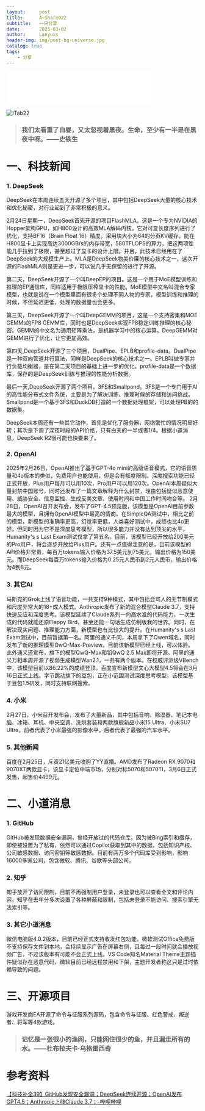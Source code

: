 ```yaml
---
layout:     post
title:      A~Share022
subtitle:   一只分享
date:       2025-03-02
author:     Lanyuxs
header-img: img/post-bg-universe.jpg
catalog: true
tags:
    - 分享
---
```


<iframe frameborder="no" border="0" marginwidth="0" marginheight="0" width=380 height=86 src="//music.163.com/outchain/player?type=2&id=1933181833&auto=0&height=66"></iframe>

![iTab22](https://p.ipic.vip/bv7zve.webp)

> ### 我们太看重了白昼，又太忽视着黑夜。生命，至少有一半是在黑夜中呀。——史铁生

# 一、科技新闻

### 1. DeepSeek

DeepSeek在本周连续五天开源了多个项目，其中包括DeepSeek大量的核心技术和优化秘密，对行业起到了非常积极的意义。

2月24日星期一，DeepSeek首先开源的项目FlashMLA。这是一个专为NVIDIA的Hopper架构GPU，如H800设计的高效MLA解码内核。它对可变长度序列进行了优化，支持BF16（Brain Float 16）精度，采用块大小为64的分页KV缓存，能在H800显卡上实现高达3000GB/s的内存带宽，580TFLOPS的算力，把这两项性能几乎拉到了极限，甚至超过了显卡的设计上限。并且，此技术已经用在了DeepSeek的大规模生产上。MLA是DeepSeek物美价廉的核心技术之一，这次开源的FlashMLA则是更进一步，可以说几乎无保留的进行了开源。

第二天，DeepSeek开源了一个叫DeepEP的项目。这是一个用于MoE模型训练和推理的EP通信库，同样适用于极限压榨显卡的性能。MoE模型中文名叫混合专家模型，也就是说在一个模型里面有很多个处理不同人物的专家，模型训练和推理的时候，不但延迟更低，处理的数据量也会更多。

第三天，DeepSeek开源了一个叫DeepGEMM的项目，这是一个支持密集和MOE GEMMs的FP8 GEMM库，同时也是DeepSeek实现FP8稳定训练推理的核心秘密。GEMM的中文名为通用矩阵乘法，是机器学习中的核心运算。DeepGEMM对GEMM进行了优化，让它更加高效。

第四天,DeepSeek开源了三个项目，DualPipe、EPLB和profile-data。DualPipe是一种双向管道并行算法，同样是DeepSeek的核心技术之一。EPLB叫做专家并行负载均衡器，是在第二天项目的基础上进一步的优化。profile-data是一个数据库，保存的是DeepSeek训练与推理的性能分析数据。

最后一天,DeepSeek开源了两个项目，3FS和Smallpond。3FS是一个专门用于AI的高性能分布式文件系统，主要是为了解决训练、推理时候的存储和访问挑战。Smallpond是一个基于3FS和DuckDB打造的一个数据处理框架，可以处理PB的的数据集。

DeepSeek本周还有一些其它动作，首先是优化了服务器，网络繁忙的情况明显好转；其次是下调了深夜时段的API价格，只有白天的一半或者1/4。根据小道消息，DeepSeek R2很可能也快要来了。

### 2. OpenAI

2025年2月26日，OpenAI推出了基于GPT-4o mini的高级语音模式，它的语音质量和4o版本的类似，免费用户也能使用，但是会有额度限制。深度搜索功能已经正式开放，Plus用户每月可以用10次，Pro用户可以用120次。OpenAI本周疑似大量封禁中国账号，同时还发布了一篇文章解释为什么封禁，理由包括疑似恶意使用、威胁安全、信息监控、生成反美文章、使用时间和中国工作时间吻合等。
2月28日，OpenAI召开发布会，发布了GPT-4.5预览版，该模型是OpenAI目前参数最大的模型，且拥有OpenAI模型中最高的情商。在SimpleQA测试中，相比之前的模型，新模型的准确率更高，幻觉率更低，人类喜好测试中，成绩也比4o更好。但同时因为它不是深度思考模型，所以很多能力并没有达到顶尖的水平，Humanity's s Last Exam测试仅拿了第五名。目前，该模型已经开放给200美元的Pro用户，将会逐步开放给Plus用户。还有一点值得注意的是，目前该模型的API价格非常贵，每百万tokens输入价格为37.5美元到75美元，输出价格为150美元。而DeepSeek每百万tokens输入价格为0.25元人民币到2元人民币，输出价格为4到8元。

### 3. 其它AI

马斯克的Grok上线了语音功能，一共支持9种模式，其中包括会骂人的无节制模式和尺度非常大的18+成人模式。Anthropic发布了新的混合模型Claude 3.7，支持快速反应和深度思考。该模型延续了Claude系列一向高水准的代码能力，一次生成的代码就能还原Flappy Bird，甚至还能一句话生成仿制版我的世界。同时，在解决现实问题、推理能力方面，新模型也有比较大的提升。在Humanity's s Last Exam测试中，目前暂据第一名。阿里的通义千问，本周拿下了Qwen域名，同时发布了新的推理模型QwQ-Max-Preview。目前该新模型已经上线，可以体验。此外通义还宣布，旗下的模型QwQ-Max和铅QwQ 2.5 Max即将开源。阿里的通义万相本周开源了视频生成模型Wan2.1，一共有两个版本。在权威评测级VBench中，该模型目前以86.22%的成绩登顶。百度宣布新模型文心大模型4.5将会在3月16日正式上线。字节跳动旗下的豆包，正在小范围测试深度思考模型，该模型基于豆包1.5研发，同时支持联网搜索。

### 4. 小米

2月27日，小米召开发布会，发布了大量新品，其中包括音响、除湿器、笔记本电脑、冰箱、耳机、中央空调、洗烘套装和两款旗舰新品小米15 Ultra、小米SU7 Ultra，前者代表了小米最强的影像水平，后者代表了最强的汽车水平。

### 5. 其他新闻

百度在2月25日，斥资21亿美元收购了YY直播。AMD发布了Radeon RX 9070和9070XT两款显卡，该显卡定位中端市场，分别对标5070和5070TI，3月6日正式发售，起售价4499元。

# 二、小道消息

### 1. GitHub

GitHub被发现数据安全漏洞，曾经开放过的代码仓库，因为被Bing索引和缓存，即使被设置为了私有，依然可以通过Copilot获取到其中的数据，包括知识产权、公司敏感数据、访问密钥等敏感数据。目前有两万多个代码库受到影响，影响16000多家公司，包含微软、腾讯、谷歌等头部公司。

### 2. 知乎

知乎放开了访问限制，目前不再强制用户登录，未登录也可以查看全文和评论内容。知乎在去年分多次设置了各种屏蔽和限制，包括未登录不能访问、搜索引擎无法索引等。

### 3. 其它小道消息

微信电脑版4.0.2版本，目前已经正式支持收发红包功能。微软测试Office免费版不支持保存文件到本地，会持续显示广告在屏幕右侧，且每过一段时间就会播放视频广告，不过该版本有可能不会正式上线。VS Code知名Material Theme主题插件疑似存在恶意代码，微软目前已经远程禁用和下架，主题开发者称这只是过时依赖导致的问题。

# 三、开源项目

游戏开发商EA开源了命令与征服系列源码，包含命令与征服、红色警戒、叛逆者、将军等4款游戏。

> ### 记忆是一张很小的渔网，只能网住很少的鱼，并且漏走所有的水。——杜布拉夫卡·乌格雷西奇

# 参考资料

[【科技补全39】GitHub发现安全漏洞；DeepSeek连续开源；OpenAI发布GPT4.5；Anthropic上线Claude 3.7；-哔哩哔哩](https://b23.tv/hf0t9bF)